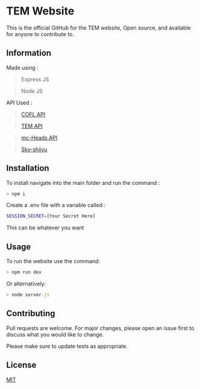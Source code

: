 # TEM Website

This is the official GitHub for the TEM website, Open source, and available for anyone to contribute to.

## Information

Made using :
> Express JS 

> Node JS

API Used :
> [COFL API](https://sky.coflnet.com/api/index.html)

> [TEM API](https://api.tem.cx/)

> [mc-Heads API](https://mc-heads.net/)

> [Sky-shiiyu](https://sky.shiiyu.moe/)

## Installation

To install navigate into the main folder and run the command :

```bash
> npm i
```
Create a .env file with a variable called :
```bash
SESSION_SECRET=[Your Secret Here]
```
This can be whatever you want

## Usage

To run the website use the command:
```javascript
> npm run dev
```

Or alternatively:
```javascript
> node server.js
```

## Contributing
Pull requests are welcome. For major changes, please open an issue first to discuss what you would like to change.

Please make sure to update tests as appropriate.

## License
[MIT](https://choosealicense.com/licenses/mit/)